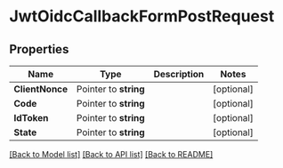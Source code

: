 # JwtOidcCallbackFormPostRequest


## Properties

Name | Type | Description | Notes
------------ | ------------- | ------------- | -------------
**ClientNonce** | Pointer to **string** |  | [optional] 
**Code** | Pointer to **string** |  | [optional] 
**IdToken** | Pointer to **string** |  | [optional] 
**State** | Pointer to **string** |  | [optional] 





[[Back to Model list]](../README.md#documentation-for-models) [[Back to API list]](../README.md#documentation-for-api-endpoints) [[Back to README]](../README.md)



